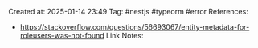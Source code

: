Created at:  2025-01-14 23:49
Tag: #nestjs #typeorm #error 
References:
- https://stackoverflow.com/questions/56693067/entity-metadata-for-roleusers-was-not-found
Link Notes:




